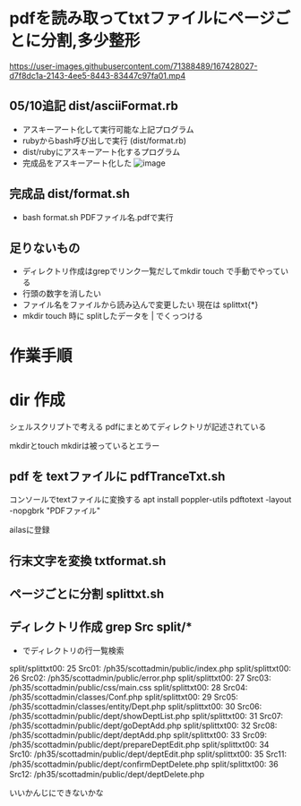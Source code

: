 # pdfを読み取ってtxtファイルにページごとに分割,多少整形


https://user-images.githubusercontent.com/71388489/167428027-d7f8dc1a-2143-4ee5-8443-83447c97fa01.mp4

## 05/10追記 dist/asciiFormat.rb
- アスキーアート化して実行可能な上記プログラム
- rubyからbash呼び出しで実行 (dist/format.rb)
- dist/rubyにアスキーアート化するプログラム
- 完成品をアスキーアート化した
![image](https://user-images.githubusercontent.com/71388489/167636523-903163b3-20d0-449a-bb07-861958bd0772.png)
## 完成品 dist/format.sh

- bash format.sh PDFファイル名.pdfで実行

## 足りないもの
- ディレクトリ作成はgrepでリンク一覧だしてmkdir touch で手動でやっている
- 行頭の数字を消したい
- ファイル名をファイルから読み込んで変更したい 現在は splittxt{*}
- mkdir touch 時に splitしたデータを | でくっつける

# 作業手順

# dir 作成
シェルスクリプトで考える
pdfにまとめてディレクトリが記述されている

mkdirとtouch
mkdirは被っているとエラー

## pdf を textファイルに pdfTranceTxt.sh
コンソールでtextファイルに変換する
apt install poppler-utils
pdftotext -layout -nopgbrk "PDFファイル"

ailasに登録

## 行末文字を変換 txtformat.sh

## ページごとに分割 splittxt.sh

## ディレクトリ作成 grep Src split/*
- でディレクトリの行一覧検索

split/splittxt00:     25   Src01: /ph35/scottadmin/public/index.php
split/splittxt00:     26   Src02: /ph35/scottadmin/public/error.php
split/splittxt00:     27   Src03: /ph35/scottadmin/public/css/main.css
split/splittxt00:     28   Src04: /ph35/scottadmin/classes/Conf.php
split/splittxt00:     29   Src05: /ph35/scottadmin/classes/entity/Dept.php
split/splittxt00:     30   Src06: /ph35/scottadmin/public/dept/showDeptList.php
split/splittxt00:     31   Src07: /ph35/scottadmin/public/dept/goDeptAdd.php
split/splittxt00:     32   Src08: /ph35/scottadmin/public/dept/deptAdd.php
split/splittxt00:     33   Src09: /ph35/scottadmin/public/dept/prepareDeptEdit.php
split/splittxt00:     34   Src10: /ph35/scottadmin/public/dept/deptEdit.php
split/splittxt00:     35   Src11: /ph35/scottadmin/public/dept/conﬁrmDeptDelete.php
split/splittxt00:     36   Src12: /ph35/scottadmin/public/dept/deptDelete.php

いいかんじにできないかな
